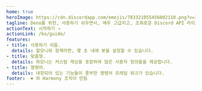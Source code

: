 ```yaml
---
home: true
heroImage: https://cdn.discordapp.com/emojis/783321055456002110.png?v=1
tagline: Deno를 위한, 사용하기 쉬우면서, 매우 고급지고, 조화로운 Discord API 라이브러리입니다.
actionText: 시작하기 →
actionLink: /ko/guide/
features:
- title: 사용하기 쉬움.
  details: 할모니와 함께라면, 몇 초 내에 봇을 설정할 수 있습니다.
- title: 맞춤형.
  details: 하모니는 커스텀 캐싱을 포함하여 많은 사용자 정의들을 제공합니다.
- title: 명령어.
  details: 내장되어 있는 기능들이 풍부한 명령어 프레임 워크가 있습니다.
footer:  ❤️ 와 Harmony 조직이 만듬
---
```

